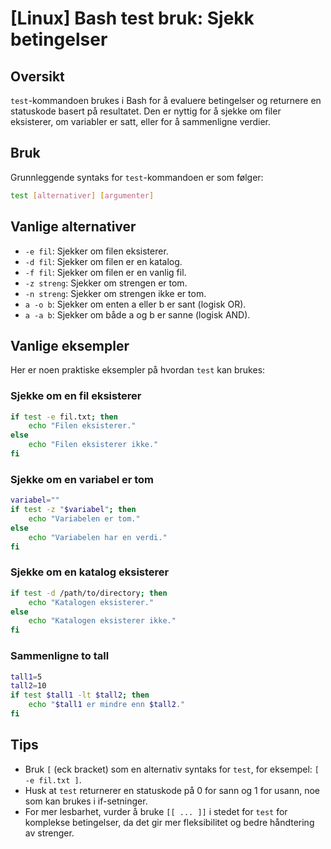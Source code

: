 # [Linux] Bash test bruk: Sjekk betingelser

## Oversikt
`test`-kommandoen brukes i Bash for å evaluere betingelser og returnere en statuskode basert på resultatet. Den er nyttig for å sjekke om filer eksisterer, om variabler er satt, eller for å sammenligne verdier.

## Bruk
Grunnleggende syntaks for `test`-kommandoen er som følger:

```bash
test [alternativer] [argumenter]
```

## Vanlige alternativer
- `-e fil`: Sjekker om filen eksisterer.
- `-d fil`: Sjekker om filen er en katalog.
- `-f fil`: Sjekker om filen er en vanlig fil.
- `-z streng`: Sjekker om strengen er tom.
- `-n streng`: Sjekker om strengen ikke er tom.
- `a -o b`: Sjekker om enten a eller b er sant (logisk OR).
- `a -a b`: Sjekker om både a og b er sanne (logisk AND).

## Vanlige eksempler
Her er noen praktiske eksempler på hvordan `test` kan brukes:

### Sjekke om en fil eksisterer
```bash
if test -e fil.txt; then
    echo "Filen eksisterer."
else
    echo "Filen eksisterer ikke."
fi
```

### Sjekke om en variabel er tom
```bash
variabel=""
if test -z "$variabel"; then
    echo "Variabelen er tom."
else
    echo "Variabelen har en verdi."
fi
```

### Sjekke om en katalog eksisterer
```bash
if test -d /path/to/directory; then
    echo "Katalogen eksisterer."
else
    echo "Katalogen eksisterer ikke."
fi
```

### Sammenligne to tall
```bash
tall1=5
tall2=10
if test $tall1 -lt $tall2; then
    echo "$tall1 er mindre enn $tall2."
fi
```

## Tips
- Bruk `[` (eck bracket) som en alternativ syntaks for `test`, for eksempel: `[ -e fil.txt ]`.
- Husk at `test` returnerer en statuskode på 0 for sann og 1 for usann, noe som kan brukes i if-setninger.
- For mer lesbarhet, vurder å bruke `[[ ... ]]` i stedet for `test` for komplekse betingelser, da det gir mer fleksibilitet og bedre håndtering av strenger.